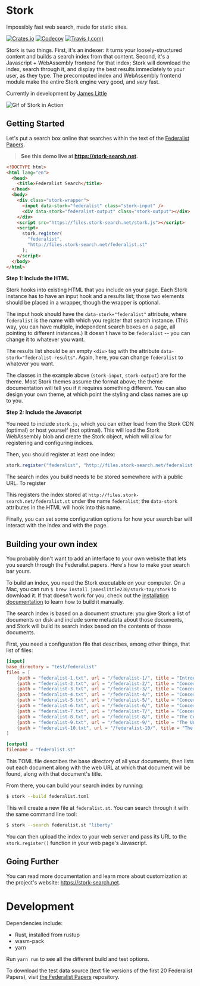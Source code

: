 # Stork

Impossibly fast web search, made for static sites.

[![Crates.io](https://img.shields.io/crates/v/stork-search)](https://crates.io/crates/stork-search)
[![Codecov](https://img.shields.io/codecov/c/gh/jameslittle230/stork)](https://codecov.io/gh/jameslittle230/stork)
[![Travis (.com)](https://img.shields.io/travis/com/jameslittle230/stork)](https://travis-ci.com/github/jameslittle230/stork)

Stork is two things. First, it's an indexer: it turns your loosely-structured content and builds a search index from that content. Second, it's a Javascript + WebAssembly frontend for that index; Stork will download the index, search through it, and display the best results immediately to your user, as they type. The precomputed index and WebAssembly frontend module make the entire Stork engine very good, and _very_ fast.

Currently in development by [James Little](https://jameslittle.me)

![Gif of Stork in Action](https://files.stork-search.net/marketing/1.0.0-video.gif)

## Getting Started

Let's put a search box online that searches within the text of the [Federalist Papers](https://www.youtube.com/watch?v=DPgE7PNzXag).

> **See this demo live at <https://stork-search.net>.**

```html
<!DOCTYPE html>
<html lang="en">
  <head>
    <title>Federalist Search</title>
  </head>
  <body>
    <div class="stork-wrapper">
      <input data-stork="federalist" class="stork-input" />
      <div data-stork="federalist-output" class="stork-output"></div>
    </div>
    <script src="https://files.stork-search.net/stork.js"></script>
    <script>
      stork.register(
        "federalist",
        "http://files.stork-search.net/federalist.st"
      );
    </script>
  </body>
</html>
```

**Step 1: Include the HTML**

Stork hooks into existing HTML that you include on your page. Each Stork instance has to have an input hook and a results list; those two elements should be placed in a wrapper, though the wrapper is optional.

The input hook should have the `data-stork="federalist"` attribute, where `federalist` is the name with which you register that search instance. (This way, you can have multiple, independent search boxes on a page, all pointing to different instances.) It doesn't have to be `federalist` -- you can change it to whatever you want.

The results list should be an empty `<div>` tag with the attribute `data-stork="federalist-results"`. Again, here, you can change `federalist` to whatever you want.

The classes in the example above (`stork-input`, `stork-output`) are for the theme. Most Stork themes assume the format above; the theme documentation will tell you if it requires something different. You can also design your own theme, at which point the styling and class names are up to you.

**Step 2: Include the Javascript**

You need to include `stork.js`, which you can either load from the Stork CDN (optimal) or host yourself (not optimal). This will load the Stork WebAssembly blob and create the Stork object, which will allow for registering and configuring indices.

Then, you should register at least one index:

```javascript
stork.register("federalist", "http://files.stork-search.net/federalist.st");
```

The search index you build needs to be stored somewhere with a public URL. To register

This registers the index stored at `http://files.stork-search.net/federalist.st` under the name `federalist`; the `data-stork` attributes in the HTML will hook into this name.

Finally, you can set some configuration options for how your search bar will interact with the index and with the page.

## Building your own index

You probably don't want to add an interface to your own website that lets you search through the Federalist papers. Here's how to make your search bar yours.

To build an index, you need the Stork executable on your computer. On a Mac, you can run `$ brew install jameslittle230/stork-tap/stork` to download it. If that doesn't work for you, check out the [installation documentation](https://stork-search.net/docs/) to learn how to build it manually.

The search index is based on a document structure: you give Stork a list of documents on disk and include some metadata about those documents, and Stork will build its search index based on the contents of those documents.

First, you need a configuration file that describes, among other things, that list of files:

```toml
[input]
base_directory = "test/federalist"
files = [
    {path = "federalist-1.txt", url = "/federalist-1/", title = "Introduction"},
    {path = "federalist-2.txt", url = "/federalist-2/", title = "Concerning Dangers from Foreign Force and Influence"},
    {path = "federalist-3.txt", url = "/federalist-3/", title = "Concerning Dangers from Foreign Force and Influence 2"},
    {path = "federalist-4.txt", url = "/federalist-4/", title = "Concerning Dangers from Foreign Force and Influence 3"},
    {path = "federalist-5.txt", url = "/federalist-5/", title = "Concerning Dangers from Foreign Force and Influence 4"},
    {path = "federalist-6.txt", url = "/federalist-6/", title = "Concerning Dangers from Dissensions Between the States"},
    {path = "federalist-7.txt", url = "/federalist-7/", title = "Concerning Dangers from Dissensions Between the States 2"},
    {path = "federalist-8.txt", url = "/federalist-8/", title = "The Consequences of Hostilities Between the States"},
    {path = "federalist-9.txt", url = "/federalist-9/", title = "The Union as a Safeguard Against Domestic Faction and Insurrection"},
    {path = "federalist-10.txt", url = "/federalist-10/", title = "The Union as a Safeguard Against Domestic Faction and Insurrection 2"}
]

[output]
filename = "federalist.st"
```

This TOML file describes the base directory of all your documents, then lists out each document along with the web URL at which that document will be found, along with that document's title.

From there, you can build your search index by running:

```bash
$ stork --build federalist.toml
```

This will create a new file at `federalist.st`. You can search through it with the same command line tool:

```bash
$ stork --search federalist.st "liberty"
```

You can then upload the index to your web server and pass its URL to the `stork.register()` function in your web page's Javascript.

## Going Further

You can read more documentation and learn more about customization at the project's website: <https://stork-search.net>.

# Development

Dependencies include:

- Rust, installed from rustup
- wasm-pack
- yarn

Run `yarn run` to see all the different build and test options.

To download the test data source (text file versions of the first 20 Federalist Papers), visit [the Federalist Papers](https://github.com/jameslittle230/federalist) repository.
